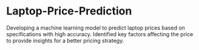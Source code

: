 # Laptop-Price-Prediction
Developing a machine learning model to predict laptop prices based on specifications with high accuracy. Identified key factors affecting the price to provide insights for a better pricing strategy.
